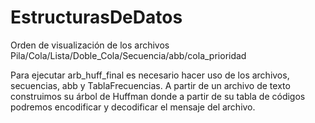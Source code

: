 # EstructurasDeDatos

Orden de visualización de los archivos
Pila/Cola/Lista/Doble_Cola/Secuencia/abb/cola_prioridad

Para ejecutar arb_huff_final es necesario hacer uso de los archivos, secuencias, abb y TablaFrecuencias. A partir de un archivo de texto construimos su árbol de Huffman donde a partir de su tabla de códigos podremos encodificar y decodificar el mensaje del archivo.

